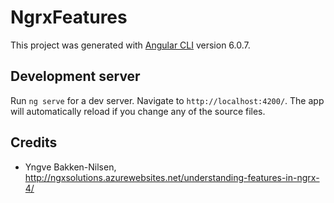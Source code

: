 # NgrxFeatures

This project was generated with [Angular CLI](https://github.com/angular/angular-cli) version 6.0.7.

## Development server

Run `ng serve` for a dev server. Navigate to `http://localhost:4200/`. The app will automatically reload if you change any of the source files.

## Credits
- Yngve Bakken-Nilsen, http://ngxsolutions.azurewebsites.net/understanding-features-in-ngrx-4/
